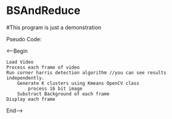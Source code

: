 # BSAndReduce

#This program is just a demonstration

Pseudo Code:


<--Begin

	Load Video
	Process each frame of video
	Run corner harris detection algorithm //you can see results independently. 
		Generate K clusters using Kmeans OpenCV class
			process 16 bit image
		Substract Background of each frame
	Display each frame
	
End-->
